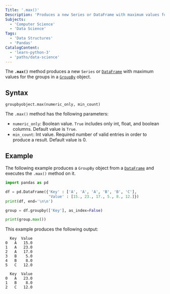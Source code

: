 ```yaml
---
Title: '.max()'
Description: 'Produces a new Series or DataFrame with maximum values for the groups in a GroupBy object.'
Subjects:
  - 'Computer Science'
  - 'Data Science'
Tags:
  - 'Data Structures'
  - 'Pandas'
CatalogContent:
  - 'learn-python-3'
  - 'paths/data-science'
---
```


The **`.max()`** method produces a new `Series` or [`DataFrame`](https://www.codecademy.com/resources/docs/pandas/dataframe) with maximum values for the groups in a [`GroupBy`](https://www.codecademy.com/resources/docs/pandas/groupby) object.

## Syntax

```pseudo
groupbyobject.max(numeric_only, min_count)
```

The `.max()` method has the following parameters:

- `numeric_only`: Boolean value. `True` includes only int, float, and boolean columns. Default value is `True`.
- `min_count`: Int value. Required number of valid entries in order to produce a result. Default value is 0.

## Example

The following example produces a `GroupBy` object from a [`DataFrame`](https://www.codecademy.com/resources/docs/pandas/dataframe) and executes the `.max()` method on it.

```py
import pandas as pd

df = pd.DataFrame({'Key' : ['A', 'A', 'A', 'B', 'B', 'C'],
                   'Value' : [15., 23., 17., 5., 8., 12.]})
print(df, end='\n\n')

group = df.groupby(['Key'], as_index=False)

print(group.max())
```

This example produces the following output:

```shell
  Key  Value
0   A   15.0
1   A   23.0
2   A   17.0
3   B    5.0
4   B    8.0
5   C   12.0

  Key  Value
0   A   23.0
1   B    8.0
2   C   12.0
```
